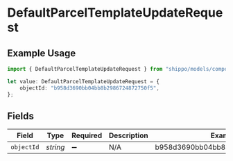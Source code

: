# DefaultParcelTemplateUpdateRequest

## Example Usage

```typescript
import { DefaultParcelTemplateUpdateRequest } from "shippo/models/components";

let value: DefaultParcelTemplateUpdateRequest = {
    objectId: "b958d3690bb04bb8b2986724872750f5",
};
```

## Fields

| Field                            | Type                             | Required                         | Description                      | Example                          |
| -------------------------------- | -------------------------------- | -------------------------------- | -------------------------------- | -------------------------------- |
| `objectId`                       | *string*                         | :heavy_minus_sign:               | N/A                              | b958d3690bb04bb8b2986724872750f5 |